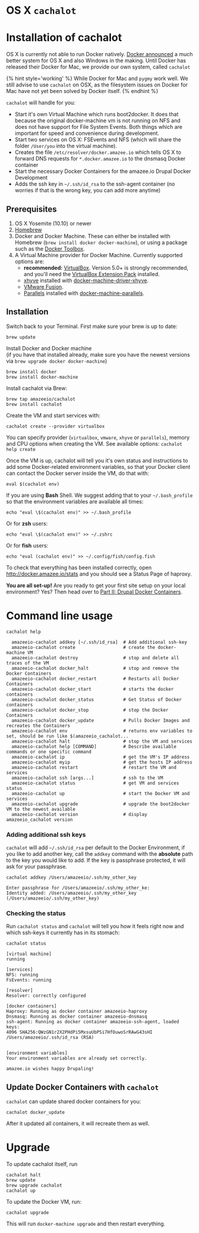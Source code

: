 # OS X `cachalot`

<!-- toc -->

# Installation of cachalot

 OS X is currently not able to run Docker natively. [Docker announced](https://blog.docker.com/2016/03/docker-for-mac-windows-beta/) a much better system for OS X and also Windows in the making. Until Docker has released their Docker for Mac, we provide our own system, called `cachalot`

{% hint style='working' %}
While Docker for Mac and `pygmy` work well. We still advise to use `cachalot` on OSX, as the filesystem issues on Docker for Mac have not yet been solved by Docker itself.
{% endhint %}

`cachalot` will handle for you:
* Start it's own Virtual Machine which runs boot2docker. It does that because the original docker-machine vm is not running on NFS and does not have support for File System Events. Both things which are important for speed and convenience during development.
* Start two services on OS X: FSEvents and NFS (which will share the folder `/User/you` into the virtual machine).
* Creates the file `/etc/resolver/docker.amazee.io` which tells OS X to forward DNS requests for `*.docker.amazee.io` to the dnsmasq Docker container
* Start the necessary Docker Containers for the amazee.io Drupal Docker Development
* Adds the ssh key in `~/.ssh/id_rsa` to the ssh-agent container (no worries if that is the wrong key, you can add more anytime)

## Prerequisites

1. OS X Yosemite (10.10) or newer
1. [Homebrew](http://brew.sh/)
1. Docker and Docker Machine. These can either be installed with Homebrew (`brew install docker docker-machine`), or using a package such as the [Docker Toolbox](https://www.docker.com/products/docker-toolbox).
1. A Virtual Machine provider for Docker Machine. Currently supported options are:
    * **recommended:** [VirtualBox](https://www.virtualbox.org). Version 5.0+ is strongly recommended, and you'll need the [VirtualBox Extension Pack](https://www.virtualbox.org/wiki/Downloads) installed.
    * [xhyve](http://www.xhyve.org/) installed with [docker-machine-driver-xhyve](https://github.com/zchee/docker-machine-driver-xhyve#install).
    * [VMware Fusion](http://www.vmware.com/products/fusion).
    * [Parallels](https://www.parallels.com/products/desktop/) installed with [docker-machine-parallels](https://github.com/Parallels/docker-machine-parallels).

## Installation

Switch back to your Terminal. First make sure your brew is up to date:

    brew update

Install Docker and Docker machine  
(if you have that installed already, make sure you have the newest versions via `brew upgrade docker docker-machine`)

    brew install docker
    brew install docker-machine

Install cachalot via Brew:

    brew tap amazeeio/cachalot
    brew install cachalot

Create the VM and start services with:

    cachalot create --provider virtualbox

You can specify provider (`virtualbox`, `vmware`, `xhyve` or `parallels`), memory and CPU options when creating the VM. See available options: `cachalot help create`

Once the VM is up, cachalot will tell you it's own status and instructions to add some Docker-related environment variables, so that your Docker client can contact the Docker server inside the VM, do that with:

    eval $(cachalot env)

If you are using **Bash** Shell. We suggest adding that to your `~/.bash_profile` so that the environment variables are available all times:

    echo "eval \$(cachalot env)" >> ~/.bash_profile

Or for **zsh** users:

    echo "eval \$(cachalot env)" >> ~/.zshrc

Or for **fish** users:

    echo "eval (cachalot env)" >> ~/.config/fish/config.fish

To check that everything has been installed correctly, open http://docker.amazee.io/stats and you should see a Status Page of haproxy.

**You are all set-up!** Are you ready to get your first site setup on your local environment? Yes? Then head over to [Part II: Drupal Docker Containers](drupal_site_containers.md).

# Command line usage

```
cachalot help

  amazeeio-cachalot addkey [~/.ssh/id_rsa]  # Add additional ssh-key
  amazeeio-cachalot create                  # create the docker-machine VM
  amazeeio-cachalot destroy                 # stop and delete all traces of the VM
  amazeeio-cachalot docker_halt             # stop and remove the Docker Containers
  amazeeio-cachalot docker_restart          # Restarts all Docker Containers
  amazeeio-cachalot docker_start            # starts the docker containers
  amazeeio-cachalot docker_status           # Get Status of Docker containers
  amazeeio-cachalot docker_stop             # stop the Docker Containers
  amazeeio-cachalot docker_update           # Pulls Docker Images and recreates the Containers
  amazeeio-cachalot env                     # returns env variables to set, should be run like $(amazeeio_cachalot...
  amazeeio-cachalot halt                    # stop the VM and services
  amazeeio-cachalot help [COMMAND]          # Describe available commands or one specific command
  amazeeio-cachalot ip                      # get the VM's IP address
  amazeeio-cachalot myip                    # get the hosts IP address
  amazeeio-cachalot restart                 # restart the VM and services
  amazeeio-cachalot ssh [args...]           # ssh to the VM
  amazeeio-cachalot status                  # get VM and services status
  amazeeio-cachalot up                      # start the Docker VM and services
  amazeeio-cachalot upgrade                 # upgrade the boot2docker VM to the newest available
  amazeeio-cachalot version                 # display amazeeio_cachalot version
```

### Adding additional ssh keys

`cachalot` will add `~/.ssh/id_rsa` per default to the Docker Environment, if you like to add another key, call the `addkey` command with the **absolute** path to the key you would like to add. If the key is passphrase protected, it will ask for your passphrase.

    cachalot addkey /Users/amazeeio/.ssh/my_other_key

    Enter passphrase for /Users/amazeeio/.ssh/my_other_ke:
    Identity added: /Users/amazeeio/.ssh/my_other_key (/Users/amazeeio/.ssh/my_other_key)

### Checking the status

Run `cachalot status` and `cachalot` will tell you how it feels right now and which ssh-keys it currently has in its stomach:

    cachalot status

    [virtual machine]
    running

    [services]
    NFS: running
    FsEvents: running

    [resolver]
    Resolver: correctly configured

    [docker containers]
    Haproxy: Running as docker container amazeeio-haproxy
    Dnsmasq: Running as docker container amazeeio-dnsmasq
    ssh-agent: Running as docker container amazeeio-ssh-agent, loaded keys:
    4096 SHA256:QWzGN1r2X2PHdPi5MxsuUbPSi7HfOuwoSrRAwG43sHI /Users/amazeeio/.ssh/id_rsa (RSA)


    [environment variables]
    Your environment variables are already set correctly.

    amazee.io wishes happy Drupaling!

## Update Docker Containers with `cachalot`

`cachalot` can update shared docker containers for you:

    cachalot docker_update

After it updated all containers, it will recreate them as well.

# Upgrade

To update cachalot itself, run

    cachalot halt
    brew update
    brew upgrade cachalot
    cachalot up

To update the Docker VM, run:

    cachalot upgrade

This will run `docker-machine upgrade` and then restart everything.
